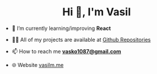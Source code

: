 <h1 align="center">Hi 👋, I'm Vasil</h1>

- 🌱 I’m currently learning/improving **React**

- 👨‍💻 All of my projects are available at [Github Repositories](https://github.com/vasilm1?tab=repositories)

- 📫 How to reach me **vasko1087@gmail.com**

- 🌐 Website [vasilm.me](https://vasilm.me)

<p align="left">
</p>
